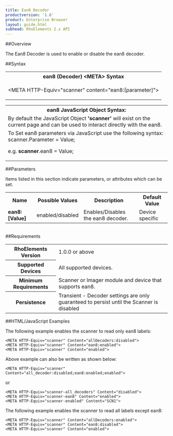 ```yaml
---
title: Ean8 Decoder
productversion: '1.6'
product: Enterprise Browser
layout: guide.html
subhead: RhoElements 2.x API
---
```


##Overview

The Ean8 Decoder is used to enable or disable the ean8 decoder.

##Syntax

<table class="re-table"><tr><th class="tableHeading">ean8 (Decoder) &lt;META&gt; Syntax
</th></tr><tr><td class="clsSyntaxCells clsOddRow"><p>&lt;META HTTP-Equiv="scanner" content="ean8:[parameter]"&gt;</p></td></tr></table>
<table class="re-table"><tr><th class="tableHeading">ean8 JavaScript Object Syntax:</th></tr><tr><td class="clsSyntaxCells clsOddRow">
By default the JavaScript Object <b>'scanner'</b> will exist on the current page and can be used to interact directly with the ean8.
</td></tr><tr><td class="clsSyntaxCells clsEvenRow">
To Set ean8 parameters via JavaScript use the following syntax: scanner.Parameter = Value;
<P />e.g. <b>scanner</b>.ean8 = Value;
</td></tr></table>

##Parameters


Items listed in this section indicate parameters, or attributes which can be set.
<table class="re-table"><col width="20%" /><col width="20%" /><col width="38%" /><col width="22%" /><tr><th class="tableHeading">Name</th><th class="tableHeading">Possible Values</th><th class="tableHeading">Description</th><th class="tableHeading">Default Value</th></tr><tr><td class="clsSyntaxCells clsOddRow"><b>ean8:[Value]
</b></td><td class="clsSyntaxCells clsOddRow">enabled/disabled</td><td class="clsSyntaxCells clsOddRow">Enables/Disables the ean8 decoder.</td><td class="clsSyntaxCells clsOddRow">Device specific</td></tr></table>
<table class="re-table"><col width="78%" /><col width="8%" /><col width="1%" /><col width="5%" /><col width="1%" /><col width="5%" /><col width="2%" /></table>





##Requirements

<table class="re-table"><tr><th class="tableHeading">RhoElements Version</th><td class="clsSyntaxCell clsEvenRow">1.0.0 or above
</td></tr><tr><th class="tableHeading">Supported Devices</th><td class="clsSyntaxCell clsOddRow">All supported devices.</td></tr><tr><th class="tableHeading">Minimum Requirements</th><td class="clsSyntaxCell clsOddRow">Scanner or Imager module and device that supports ean8.</td></tr><tr><th class="tableHeading">Persistence</th><td class="clsSyntaxCell clsEvenRow">Transient - Decoder settings are only guaranteed to persist until the Scanner is disabled</td></tr></table>


##HTML/JavaScript Examples

The following example enables the scanner to read only ean8 labels:

	<META HTTP-Equiv="scanner" Content="allDecoders:disabled">
	<META HTTP-Equiv="scanner" Content="ean8:enabled">
	<META HTTP-Equiv="scanner" Content="enabled">
	
Above example can also be written as shown below:

	<META HTTP-Equiv="scanner" Content="all_decoder:disabled;ean8:enabled;enabled">
	
or

	<META HTTP-Equiv="scanner-all_decoders" Content="disabled">
	<META HTTP-Equiv="scanner-ean8" Content="enabled">
	<META HTTP-Equiv="scanner-enabled" Content="SCN1">
	
The following example enables the scanner to read all labels except ean8:

	<META HTTP-Equiv="scanner" Content="allDecoders:enabled">
	<META HTTP-Equiv="scanner" Content="ean8:disabled">
	<META HTTP-Equiv="scanner" Content="enabled">
	






